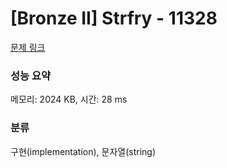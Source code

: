 # [Bronze II] Strfry - 11328 

[문제 링크](https://www.acmicpc.net/problem/11328) 

### 성능 요약

메모리: 2024 KB, 시간: 28 ms

### 분류

구현(implementation), 문자열(string)

